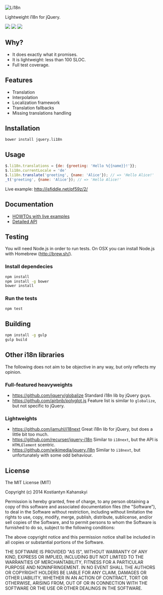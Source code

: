 ![Li18n](https://kostia-github.s3.amazonaws.com/jquery.li18n.svg)

Lightweight i18n for jQuery.

<a href="https://travis-ci.org/kostia/jquery.li18n"><img src="https://img.shields.io/travis/kostia/jquery.li18n.svg" /></a>
<a href="http://bower.io/search/?q=li18n"><img src="https://img.shields.io/badge/bower-0.1.2-ffcc2f.svg" /></a>
<a href="https://plugins.jquery.com/li18n"><img src="https://img.shields.io/badge/jquery--plugin-0.1.2-blue.svg" /></a>

## Why?

* It does exactly what it promises.
* It is lightweight: less than 100 SLOC.
* Full test coverage.

## Features

* Translation
* Interpolation
* Localization framework
* Translation fallbacks
* Missing translations handling

## Installation

```
bower install jquery.li18n
```

## Usage

```javascript
$.li18n.translations = {de: {greeting: 'Hello %{{name}}!'}};
$.li18n.currentLocale = 'de'
$.li18n.translate('greeting', {name: 'Alice'}); // => 'Hello Alice!'
_t('greeting', {name: 'Alice'}); // => 'Hello Alice!'
```

Live example: http://jsfiddle.net/pf59z/2/

## Documentation

* [HOWTOs with live examples](https://github.com/kostia/jquery.li18n/blob/master/HOWTO.md)
* [Detailed API](https://github.com/kostia/jquery.li18n/blob/master/API.md)

## Testing

You will need Node.js in order to run tests.
On OSX you can install Node.js with Homebrew (http://brew.sh/).

### Install dependecies

```bash
npm install
npm install -g bower
bower install
```

### Run the tests

```bash
npm test
```

## Building

```bash
npm install -g gulp
gulp build
```

## Other i18n libraries

The following does not aim to be objective in any way, but only reflects my opinion.

### Full-featured heavyweights

* https://github.com/jquery/globalize Standard i18n lib by jQuery guys.
* https://github.com/airbnb/polyglot.js Feature list is similar to `globalize`, but not specific to jQuery.

### Lightweights

* https://github.com/jamuhl/i18next Great i18n lib for jQuery, but does a little bit too much.
* https://github.com/recurser/jquery-i18n Similar to `i18next`, but the API is `HTMLElement` scentric.
* https://github.com/wikimedia/jquery.i18n Similar to `i18next`, but unfortunately with some odd behaviour.

## License

The MIT License (MIT)

Copyright (c) 2014 Kostiantyn Kahanskyi

Permission is hereby granted, free of charge, to any person obtaining a copy
of this software and associated documentation files (the "Software"), to deal
in the Software without restriction, including without limitation the rights
to use, copy, modify, merge, publish, distribute, sublicense, and/or sell
copies of the Software, and to permit persons to whom the Software is
furnished to do so, subject to the following conditions:

The above copyright notice and this permission notice shall be included in all
copies or substantial portions of the Software.

THE SOFTWARE IS PROVIDED "AS IS", WITHOUT WARRANTY OF ANY KIND, EXPRESS OR
IMPLIED, INCLUDING BUT NOT LIMITED TO THE WARRANTIES OF MERCHANTABILITY,
FITNESS FOR A PARTICULAR PURPOSE AND NONINFRINGEMENT. IN NO EVENT SHALL THE
AUTHORS OR COPYRIGHT HOLDERS BE LIABLE FOR ANY CLAIM, DAMAGES OR OTHER
LIABILITY, WHETHER IN AN ACTION OF CONTRACT, TORT OR OTHERWISE, ARISING FROM,
OUT OF OR IN CONNECTION WITH THE SOFTWARE OR THE USE OR OTHER DEALINGS IN THE
SOFTWARE.
